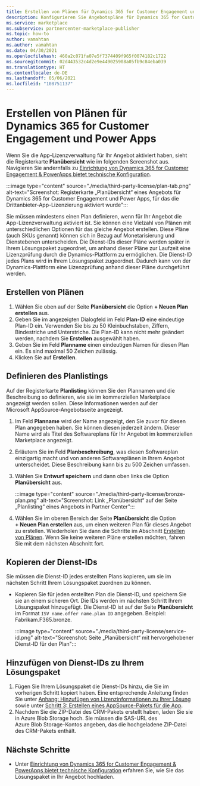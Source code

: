 ```yaml
---
title: Erstellen von Plänen für Dynamics 365 for Customer Engagement und Power Apps in Microsoft AppSource (Azure Marketplace)
description: Konfigurieren Sie Angebotspläne für Dynamics 365 for Customer Engagement und Power Apps, wenn Sie für Ihr Angebot die Drittanbieter-App-Verwaltung aktiviert haben.
ms.service: marketplace
ms.subservice: partnercenter-marketplace-publisher
ms.topic: how-to
author: vamahtan
ms.author: vamahtan
ms.date: 04/30/2021
ms.openlocfilehash: 460a2c071fa07e5f7374409f965f0074182c1722
ms.sourcegitcommit: 02d443532c4d2e9e449025908a05fb9c84eba039
ms.translationtype: HT
ms.contentlocale: de-DE
ms.lasthandoff: 05/06/2021
ms.locfileid: "108751137"
---
```

# <a name="create-dynamics-365-for-customer-engagement--power-apps-plans"></a>Erstellen von Plänen für Dynamics 365 for Customer Engagement und Power Apps

Wenn Sie die App-Lizenzverwaltung für Ihr Angebot aktiviert haben, sieht die Registerkarte **Planübersicht** wie im folgenden Screenshot aus. Navigieren Sie andernfalls zu [Einrichtung von Dynamics 365 for Customer Engagement & PowerApps bietet technische Konfiguration](dynamics-365-customer-engage-technical-configuration.md).

:::image type="content" source="./media/third-party-license/plan-tab.png" alt-text="Screenshot: Registerkarte „Planübersicht“ eines Angebots für Dynamics 365 for Customer Engagement und Power Apps, für das die Drittanbieter-App-Lizenzierung aktiviert wurde":::

Sie müssen mindestens einen Plan definieren, wenn für Ihr Angebot die App-Lizenzverwaltung aktiviert ist. Sie können eine Vielzahl von Plänen mit unterschiedlichen Optionen für das gleiche Angebot erstellen. Diese Pläne (auch SKUs genannt) können sich in Bezug auf Monetarisierung und Dienstebenen unterscheiden. Die Dienst-IDs dieser Pläne werden später in Ihrem Lösungspaket zugeordnet, um anhand dieser Pläne zur Laufzeit eine Lizenzprüfung durch die Dynamics-Plattform zu ermöglichen. Die Dienst-ID jedes Plans wird in Ihrem Lösungspaket zugeordnet. Dadurch kann von der Dynamics-Plattform eine Lizenzprüfung anhand dieser Pläne durchgeführt werden.

## <a name="create-a-plan"></a>Erstellen von Plänen

1. Wählen Sie oben auf der Seite **Planübersicht** die Option **+ Neuen Plan erstellen** aus.
1. Geben Sie im angezeigten Dialogfeld im Feld **Plan-ID** eine eindeutige Plan-ID ein. Verwenden Sie bis zu 50 Kleinbuchstaben, Ziffern, Bindestriche und Unterstriche. Die Plan-ID kann nicht mehr geändert werden, nachdem Sie **Erstellen** ausgewählt haben.
1. Geben Sie im Feld **Planname** einen eindeutigen Namen für diesen Plan ein. Es sind maximal 50 Zeichen zulässig.
1. Klicken Sie auf **Erstellen**.

## <a name="define-the-plan-listing"></a>Definieren des Planlistings

Auf der Registerkarte **Planlisting** können Sie den Plannamen und die Beschreibung so definieren, wie sie im kommerziellen Marketplace angezeigt werden sollen. Diese Informationen werden auf der Microsoft AppSource-Angebotsseite angezeigt.

1. Im Feld **Planname** wird der Name angezeigt, den Sie zuvor für diesen Plan angegeben haben. Sie können diesen jederzeit ändern. Dieser Name wird als Titel des Softwareplans für Ihr Angebot im kommerziellen Marketplace angezeigt.
1. Erläutern Sie im Feld **Planbeschreibung**, was diesen Softwareplan einzigartig macht und von anderen Softwareplänen in Ihrem Angebot unterscheidet. Diese Beschreibung kann bis zu 500 Zeichen umfassen.
1. Wählen Sie **Entwurf speichern** und dann oben links die Option **Planübersicht** aus.

    :::image type="content" source="./media/third-party-license/bronze-plan.png" alt-text="Screenshot: Link „Planübersicht“ auf der Seite „Planlisting“ eines Angebots in Partner Center":::

1. Wählen Sie im oberen Bereich der Seite **Planübersicht** die Option **+ Neuen Plan erstellen** aus, um einen weiteren Plan für dieses Angebot zu erstellen. Wiederholen Sie dann die Schritte im Abschnitt [Erstellen von Plänen](#create-a-plan). Wenn Sie keine weiteren Pläne erstellen möchten, fahren Sie mit dem nächsten Abschnitt fort.

## <a name="copy-the-service-ids"></a>Kopieren der Dienst-IDs

Sie müssen die Dienst-ID jedes erstellten Plans kopieren, um sie im nächsten Schritt Ihrem Lösungspaket zuordnen zu können.

- Kopieren Sie für jeden erstellten Plan die Dienst-ID, und speichern Sie sie an einem sicheren Ort. Die IDs werden im nächsten Schritt Ihrem Lösungspaket hinzugefügt. Die Dienst-ID ist auf der Seite **Planübersicht** im Format `ISV name.offer name.plan ID` angegeben. Beispiel: Fabrikam.F365.bronze.

    :::image type="content" source="./media/third-party-license/service-id.png" alt-text="Screenshot: Seite „Planübersicht“ mit hervorgehobener Dienst-ID für den Plan":::

## <a name="add-service-ids-to-your-solution-package"></a>Hinzufügen von Dienst-IDs zu Ihrem Lösungspaket

1. Fügen Sie Ihrem Lösungspaket die Dienst-IDs hinzu, die Sie im vorherigen Schritt kopiert haben. Eine entsprechende Anleitung finden Sie unter [Anhang: Hinzufügen von Lizenzinformationen zu Ihrer Lösung](/powerapps/developer/data-platform/appendix-add-license-information-to-your-solution) sowie unter [Schritt 3: Erstellen eines AppSource-Pakets für die App](/powerapps/developer/data-platform/create-package-app-appsource).
1. Nachdem Sie die ZIP-Datei des CRM-Pakets erstellt haben, laden Sie sie in Azure Blob Storage hoch. Sie müssen die SAS-URL des Azure Blob Storage-Kontos angeben, das die hochgeladene ZIP-Datei des CRM-Pakets enthält.

## <a name="next-steps"></a>Nächste Schritte

- Unter [Einrichtung von Dynamics 365 for Customer Engagement & PowerApps bietet technische Konfiguration](dynamics-365-customer-engage-technical-configuration.md) erfahren Sie, wie Sie das Lösungspaket in Ihr Angebot hochladen.
